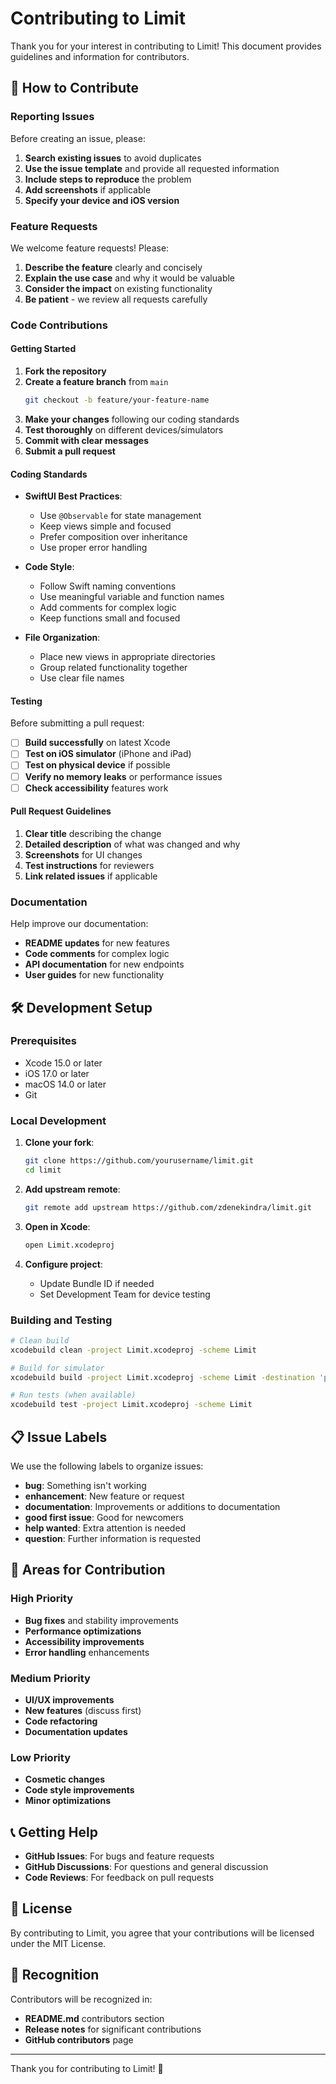 # Contributing to Limit

Thank you for your interest in contributing to Limit! This document provides guidelines and information for contributors.

## 🤝 How to Contribute

### Reporting Issues

Before creating an issue, please:

1. **Search existing issues** to avoid duplicates
2. **Use the issue template** and provide all requested information
3. **Include steps to reproduce** the problem
4. **Add screenshots** if applicable
5. **Specify your device and iOS version**

### Feature Requests

We welcome feature requests! Please:

1. **Describe the feature** clearly and concisely
2. **Explain the use case** and why it would be valuable
3. **Consider the impact** on existing functionality
4. **Be patient** - we review all requests carefully

### Code Contributions

#### Getting Started

1. **Fork the repository**
2. **Create a feature branch** from `main`
   ```bash
   git checkout -b feature/your-feature-name
   ```
3. **Make your changes** following our coding standards
4. **Test thoroughly** on different devices/simulators
5. **Commit with clear messages**
6. **Submit a pull request**

#### Coding Standards

- **SwiftUI Best Practices**:
  - Use `@Observable` for state management
  - Keep views simple and focused
  - Prefer composition over inheritance
  - Use proper error handling

- **Code Style**:
  - Follow Swift naming conventions
  - Use meaningful variable and function names
  - Add comments for complex logic
  - Keep functions small and focused

- **File Organization**:
  - Place new views in appropriate directories
  - Group related functionality together
  - Use clear file names

#### Testing

Before submitting a pull request:

- [ ] **Build successfully** on latest Xcode
- [ ] **Test on iOS simulator** (iPhone and iPad)
- [ ] **Test on physical device** if possible
- [ ] **Verify no memory leaks** or performance issues
- [ ] **Check accessibility** features work

#### Pull Request Guidelines

1. **Clear title** describing the change
2. **Detailed description** of what was changed and why
3. **Screenshots** for UI changes
4. **Test instructions** for reviewers
5. **Link related issues** if applicable

### Documentation

Help improve our documentation:

- **README updates** for new features
- **Code comments** for complex logic
- **API documentation** for new endpoints
- **User guides** for new functionality

## 🛠️ Development Setup

### Prerequisites

- Xcode 15.0 or later
- iOS 17.0 or later
- macOS 14.0 or later
- Git

### Local Development

1. **Clone your fork**:
   ```bash
   git clone https://github.com/yourusername/limit.git
   cd limit
   ```

2. **Add upstream remote**:
   ```bash
   git remote add upstream https://github.com/zdenekindra/limit.git
   ```

3. **Open in Xcode**:
   ```bash
   open Limit.xcodeproj
   ```

4. **Configure project**:
   - Update Bundle ID if needed
   - Set Development Team for device testing

### Building and Testing

```bash
# Clean build
xcodebuild clean -project Limit.xcodeproj -scheme Limit

# Build for simulator
xcodebuild build -project Limit.xcodeproj -scheme Limit -destination 'platform=iOS Simulator,name=iPhone 15'

# Run tests (when available)
xcodebuild test -project Limit.xcodeproj -scheme Limit
```

## 📋 Issue Labels

We use the following labels to organize issues:

- **bug**: Something isn't working
- **enhancement**: New feature or request
- **documentation**: Improvements or additions to documentation
- **good first issue**: Good for newcomers
- **help wanted**: Extra attention is needed
- **question**: Further information is requested

## 🎯 Areas for Contribution

### High Priority

- **Bug fixes** and stability improvements
- **Performance optimizations**
- **Accessibility improvements**
- **Error handling** enhancements

### Medium Priority

- **UI/UX improvements**
- **New features** (discuss first)
- **Code refactoring**
- **Documentation updates**

### Low Priority

- **Cosmetic changes**
- **Code style improvements**
- **Minor optimizations**

## 📞 Getting Help

- **GitHub Issues**: For bugs and feature requests
- **GitHub Discussions**: For questions and general discussion
- **Code Reviews**: For feedback on pull requests

## 📄 License

By contributing to Limit, you agree that your contributions will be licensed under the MIT License.

## 🙏 Recognition

Contributors will be recognized in:

- **README.md** contributors section
- **Release notes** for significant contributions
- **GitHub contributors** page

---

Thank you for contributing to Limit! 🚀 